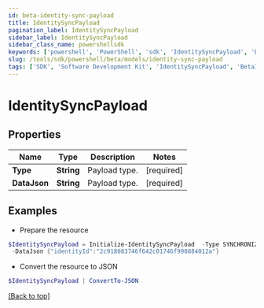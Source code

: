 ```yaml
---
id: beta-identity-sync-payload
title: IdentitySyncPayload
pagination_label: IdentitySyncPayload
sidebar_label: IdentitySyncPayload
sidebar_class_name: powershellsdk
keywords: ['powershell', 'PowerShell', 'sdk', 'IdentitySyncPayload', 'BetaIdentitySyncPayload'] 
slug: /tools/sdk/powershell/beta/models/identity-sync-payload
tags: ['SDK', 'Software Development Kit', 'IdentitySyncPayload', 'BetaIdentitySyncPayload']
---
```



# IdentitySyncPayload

## Properties

Name | Type | Description | Notes
------------ | ------------- | ------------- | -------------
**Type** | **String** | Payload type. | [required]
**DataJson** | **String** | Payload type. | [required]

## Examples

- Prepare the resource
```powershell
$IdentitySyncPayload = Initialize-IdentitySyncPayload  -Type SYNCHRONIZE_IDENTITY_ATTRIBUTES `
 -DataJson {"identityId":"2c918083746f642c01746f990884012a"}
```

- Convert the resource to JSON
```powershell
$IdentitySyncPayload | ConvertTo-JSON
```


[[Back to top]](#) 

